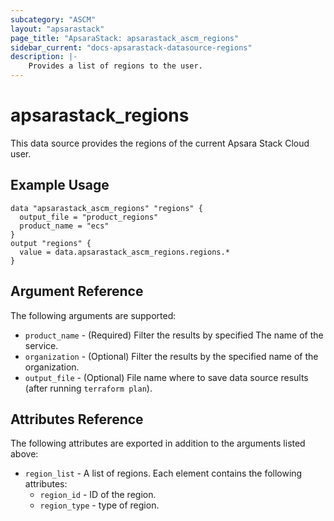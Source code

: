```yaml
---
subcategory: "ASCM"
layout: "apsarastack"
page_title: "ApsaraStack: apsarastack_ascm_regions"
sidebar_current: "docs-apsarastack-datasource-regions"
description: |-
    Provides a list of regions to the user.
---
```


# apsarastack\_regions

This data source provides the regions of the current Apsara Stack Cloud user.

## Example Usage

```
data "apsarastack_ascm_regions" "regions" {
  output_file = "product_regions"
  product_name = "ecs"
}
output "regions" {
  value = data.apsarastack_ascm_regions.regions.*
}
```

## Argument Reference

The following arguments are supported:

* `product_name` - (Required) Filter the results by specified The name of the service.
* `organization` - (Optional) Filter the results by the specified name of the organization.
* `output_file` - (Optional) File name where to save data source results (after running `terraform plan`).

## Attributes Reference

The following attributes are exported in addition to the arguments listed above:

* `region_list` - A list of regions. Each element contains the following attributes:
    * `region_id` - ID of the region.
    * `region_type` - type of region.
